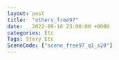 ```yaml
---
layout: post
title:  "others_free97"
date:   2022-09-16 23:00:00 +0000
categories: Etc
Tags: Story Etc
SceneCode: ["scene_free97_q1_s20"]
---
```


